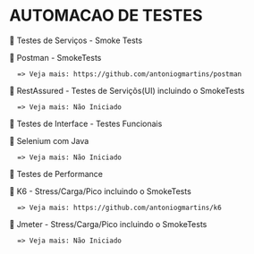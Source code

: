 # AUTOMACAO DE TESTES

🚀 Testes de Serviços - Smoke Tests 

   🔖 Postman - SmokeTests
      
      => Veja mais: https://github.com/antoniogmartins/postman

   🔖 RestAssured - Testes de Serviçõs(UI) incluindo o SmokeTests

      => Veja mais: Não Iniciado

🚀 Testes de Interface - Testes Funcionais 

   🔖 Selenium com Java
   
      => Veja mais: Não Iniciado
  
🚀 Testes de Performance

   🔖 K6 - Stress/Carga/Pico incluindo o SmokeTests

      => Veja mais: https://github.com/antoniogmartins/k6

   🔖 Jmeter - Stress/Carga/Pico incluindo o SmokeTests
   
      => Veja mais: Não Iniciado

